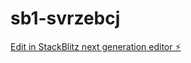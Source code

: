 # sb1-svrzebcj

[Edit in StackBlitz next generation editor ⚡️](https://stackblitz.com/~/github.com/newerlyn/sb1-svrzebcj)